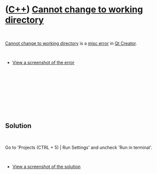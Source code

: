 
 

 

 

 

 

([C++](Cpp.md)) [Cannot change to working directory](CppMiscErrorCannotChangeToWorkingDirectory.md)
=====================================================================================================

 

[Cannot change to working
directory](CppMiscErrorCannotChangeToWorkingDirectory.md) is a [misc
error](CppMiscError.md) in [Qt Creator](CppQtCreator.md).

 

-   [View a screenshot of the
    error](CppMiscErrorCannotChangeToWorkingDirectory.md)

 

 

 

 

 

Solution
--------

 

Go to 'Projects (CTRL + 5) | Run Settings' and uncheck 'Run in
terminal'.

 

-   [View a screenshot of the
    solution](CppMiscErrorCannotChangeToWorkingDirectory.md)

 

 

 

 

 

 

